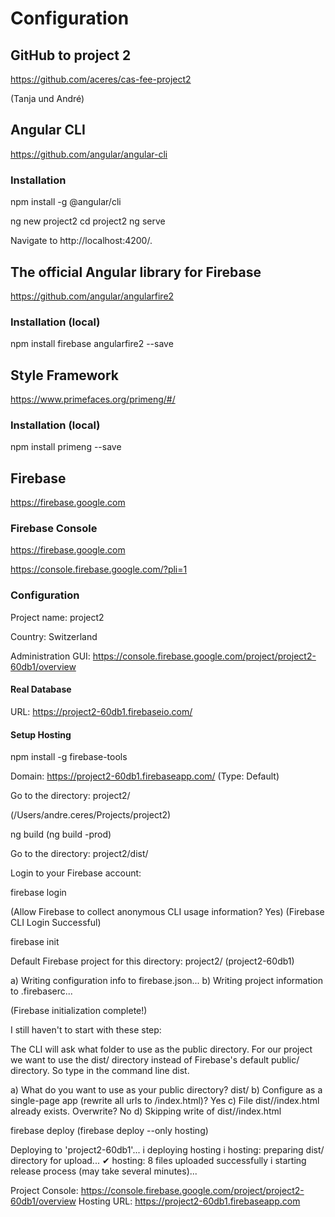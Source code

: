 # Configuration

## GitHub to project 2

https://github.com/aceres/cas-fee-project2

(Tanja und André)

## Angular CLI

https://github.com/angular/angular-cli

### Installation

npm install -g @angular/cli

ng new project2
cd project2
ng serve

Navigate to http://localhost:4200/.

## The official Angular library for Firebase

https://github.com/angular/angularfire2

### Installation (local)

npm install firebase angularfire2 --save

## Style Framework

https://www.primefaces.org/primeng/#/

### Installation (local)

npm install primeng --save

## Firebase

https://firebase.google.com

### Firebase Console

https://firebase.google.com

https://console.firebase.google.com/?pli=1

### Configuration

Project name: project2

Country: Switzerland

Administration GUI: https://console.firebase.google.com/project/project2-60db1/overview

#### Real Database

URL: https://project2-60db1.firebaseio.com/

#### Setup Hosting

npm install -g firebase-tools

Domain: https://project2-60db1.firebaseapp.com/ (Type: Default)

Go to the directory: project2/

(/Users/andre.ceres/Projects/project2)

ng build
(ng build -prod)

Go to the directory: project2/dist/

Login to your Firebase account:

firebase login

(Allow Firebase to collect anonymous CLI usage information? Yes)
(Firebase CLI Login Successful)

firebase init

Default Firebase project for this directory: project2/ (project2-60db1)

a) Writing configuration info to firebase.json...
b) Writing project information to .firebaserc...

(Firebase initialization complete!)

I still haven't to start with these step:

The CLI will ask what folder to use as the public directory. For our project we want to use the dist/ directory instead of Firebase's default public/ directory. So type in the command line dist.

a) What do you want to use as your public directory? dist/
b) Configure as a single-page app (rewrite all urls to /index.html)? Yes
c) File dist//index.html already exists. Overwrite? No
d) Skipping write of dist//index.html

firebase deploy
(firebase deploy --only hosting)

Deploying to 'project2-60db1'...
i  deploying hosting
i  hosting: preparing dist/ directory for upload...
✔  hosting: 8 files uploaded successfully
i  starting release process (may take several minutes)...

Project Console: https://console.firebase.google.com/project/project2-60db1/overview
Hosting URL: https://project2-60db1.firebaseapp.com
